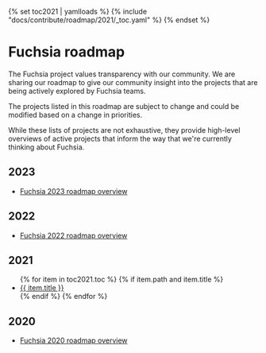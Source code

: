{% set toc2021 | yamlloads %}
{% include "docs/contribute/roadmap/2021/_toc.yaml" %}
{% endset %}

# Fuchsia roadmap

The Fuchsia project values transparency with our community. We are sharing our
roadmap to give our community insight into the projects that are being actively
explored by Fuchsia teams.

The projects listed in this roadmap are subject to change and could be modified
based on a change in priorities.

While these lists of projects are not exhaustive, they provide high-level overviews
of active projects that inform the way that we're currently thinking about
Fuchsia.

## 2023

* [Fuchsia 2023 roadmap overview](/docs/contribute/roadmap/2023/README.md)

## 2022

* [Fuchsia 2022 roadmap overview](/docs/contribute/roadmap/2022/README.md)

## 2021

<ul>
{% for item in toc2021.toc %}
  {% if item.path and item.title %}
    <li><a href="{{ item.path }}">{{ item.title }}</a></li>
  {% endif %}
{% endfor %}
</ul>

## 2020

* [Fuchsia 2020 roadmap overview](/docs/contribute/roadmap/2020/overview.md)
